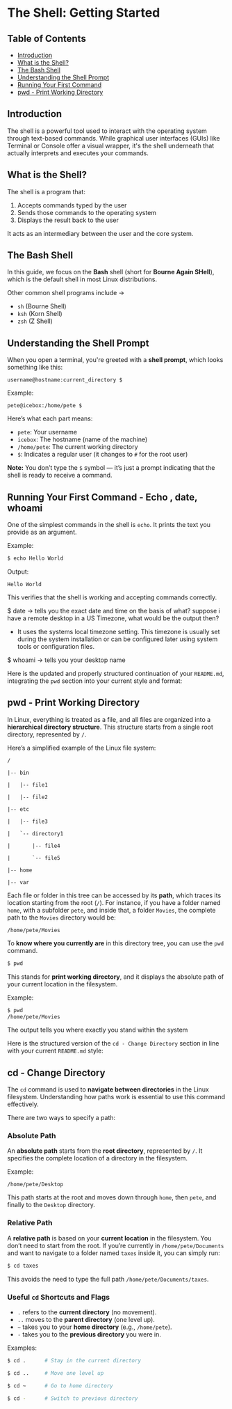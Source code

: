 
# The Shell: Getting Started

## Table of Contents

* [Introduction](#introduction)
* [What is the Shell?](#what-is-the-shell)
* [The Bash Shell](#the-bash-shell)
* [Understanding the Shell Prompt](#understanding-the-shell-prompt)
* [Running Your First Command](#running-your-first-command)
* [pwd - Print Working Directory](#pwd---print-working-directory)

## Introduction

The shell is a powerful tool used to interact with the operating system through text-based commands. While graphical user interfaces (GUIs) like Terminal or Console offer a visual wrapper, it's the shell underneath that actually interprets and executes your commands.

## What is the Shell?

The shell is a program that:

1. Accepts commands typed by the user
2. Sends those commands to the operating system
3. Displays the result back to the user

It acts as an intermediary between the user and the core system.

## The Bash Shell

In this guide, we focus on the **Bash** shell (short for **Bourne Again SHell**), which is the default shell in most Linux distributions.

Other common shell programs include ->

* `sh` (Bourne Shell)
* `ksh` (Korn Shell)
* `zsh` (Z Shell)

## Understanding the Shell Prompt 

When you open a terminal, you're greeted with a **shell prompt**, which looks something like this:

```
username@hostname:current_directory $
```

Example:

```
pete@icebox:/home/pete $
```

Here’s what each part means:

* `pete`: Your username
* `icebox`: The hostname (name of the machine)
* `/home/pete`: The current working directory
* `$`: Indicates a regular user (it changes to `#` for the root user)

**Note:** You don’t type the `$` symbol — it’s just a prompt indicating that the shell is ready to receive a command.

## Running Your First Command - Echo , date, whoami

One of the simplest commands in the shell is `echo`. It prints the text you provide as an argument.

Example:

```bash
$ echo Hello World
```

Output:

```
Hello World
```

This verifies that the shell is working and accepting commands correctly.

$ date -> tells you the exact date and time
on the basis of what? suppose i have a remote desktop in a US Timezone, what would be the output then?

- It uses the systems local timezone setting. This timezone is usually set during the system installation or can be configured later using system tools or configuration files.

$ whoami -> tells you your desktop name

Here is the updated and properly structured continuation of your `README.md`, integrating the `pwd` section into your current style and format:

## pwd - Print Working Directory

In Linux, everything is treated as a file, and all files are organized into a **hierarchical directory structure**. This structure starts from a single root directory, represented by `/`.

Here’s a simplified example of the Linux file system:

```
/

|-- bin

|   |-- file1

|   |-- file2

|-- etc

|   |-- file3

|   `-- directory1

|       |-- file4

|       `-- file5

|-- home

|-- var
```

Each file or folder in this tree can be accessed by its **path**, which traces its location starting from the root (`/`). For instance, if you have a folder named `home`, with a subfolder `pete`, and inside that, a folder `Movies`, the complete path to the `Movies` directory would be:

```
/home/pete/Movies
```

To **know where you currently are** in this directory tree, you can use the `pwd` command.

```bash
$ pwd
```

This stands for **print working directory**, and it displays the absolute path of your current location in the filesystem.

Example:

```bash
$ pwd
/home/pete/Movies
```
The output tells you where exactly you stand within the system

Here is the structured version of the `cd - Change Directory` section in line with your current `README.md` style:

## cd - Change Directory

The `cd` command is used to **navigate between directories** in the Linux filesystem. Understanding how paths work is essential to use this command effectively.

There are two ways to specify a path:

### Absolute Path

An **absolute path** starts from the **root directory**, represented by `/`. It specifies the complete location of a directory in the filesystem.

Example:

```
/home/pete/Desktop
```

This path starts at the root and moves down through `home`, then `pete`, and finally to the `Desktop` directory.

### Relative Path

A **relative path** is based on your **current location** in the filesystem. You don’t need to start from the root. If you’re currently in `/home/pete/Documents` and want to navigate to a folder named `taxes` inside it, you can simply run:

```bash
$ cd taxes
```

This avoids the need to type the full path `/home/pete/Documents/taxes`.

### Useful `cd` Shortcuts and Flags

* `.` refers to the **current directory** (no movement).
* `..` moves to the **parent directory** (one level up).
* `~` takes you to your **home directory** (e.g., `/home/pete`).
* `-` takes you to the **previous directory** you were in.

Examples:

```bash
$ cd .      # Stay in the current directory

$ cd ..     # Move one level up

$ cd ~      # Go to home directory

$ cd -      # Switch to previous directory
```
